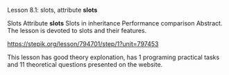 Lesson 8.1: slots, attribute **slots**

Slots
Attribute **slots**
Slots in inheritance
Performance comparison
Abstract. The lesson is devoted to slots and their features.

https://stepik.org/lesson/794701/step/1?unit=797453

This lesson has good theory explonation, has 1 programing practical tasks and 11 theoretical questions presented on the website.
